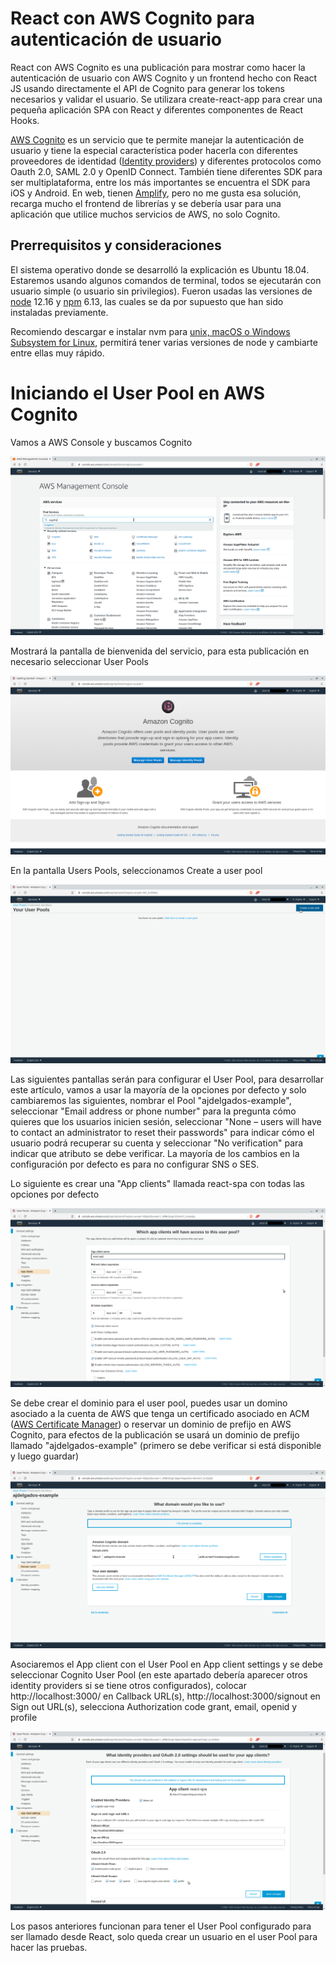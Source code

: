 # React con AWS Cognito para autenticación de usuario

React con AWS Cognito es una publicación para mostrar como hacer la autenticación de usuario con AWS Cognito y un frontend hecho con React JS usando directamente el API de Cognito para generar los tokens necesarios y validar el usuario. Se utilizara create-react-app para crear una pequeña aplicación SPA con React y diferentes componentes de React Hooks.

[AWS Cognito](https://aws.amazon.com/cognito/) es un servicio que te permite manejar la autenticación de usuario y tiene la especial característica poder hacerla con diferentes proveedores de identidad ([Identity providers](https://en.wikipedia.org/wiki/Identity_provider)) y diferentes protocolos como  Oauth 2.0, SAML 2.0 y OpenID Connect. También tiene diferentes SDK para ser multiplataforma, entre los más importantes se encuentra el SDK para iOS y Android. En web, tienen [Amplify](https://aws.amazon.com/amplify/), pero no me gusta esa solución, recarga mucho el frontend de librerías y se debería usar para una aplicación que utilice muchos servicios de AWS, no solo Cognito.

## Prerrequisitos y consideraciones

El sistema operativo donde se desarrolló la explicación es Ubuntu 18.04. Estaremos usando algunos comandos de terminal, todos se ejecutarán con usuario simple (o usuario sin privilegios). Fueron usadas las versiones de [node](https://nodejs.org/es/about/) 12.16 y [npm](https://docs.npmjs.com/about-npm/) 6.13, las cuales se da por supuesto que han sido instaladas previamente.

Recomiendo descargar e instalar nvm para [unix, macOS o Windows Subsystem for Linux](https://github.com/nvm-sh/nvm), permitirá tener varias versiones de node y cambiarte entre ellas muy rápido.

# Iniciando el User Pool en AWS Cognito

Vamos a AWS Console y buscamos Cognito

![Búsqueda de Cognito en la consola de AWS](https://github.com/ajdelgados/react-cognito/blob/main/public/images/1-aws-search-cognito.png?raw=true)

Mostrará la pantalla de bienvenida del servicio, para esta publicación en necesario seleccionar User Pools

![Bienvenida en AWS Cognito](https://github.com/ajdelgados/react-cognito/blob/main/public/images/2-cognito-main-screen.png?raw=true)

En la pantalla Users Pools, seleccionamos Create a user pool

![Crear un User Pool](https://github.com/ajdelgados/react-cognito/blob/main/public/images/3-create-user-pool.png?raw=true)

Las siguientes pantallas serán para configurar el User Pool, para desarrollar este artículo, vamos a usar la mayoría de la opciones por defecto y solo cambiaremos las siguientes, nombrar el Pool "ajdelgados-example", seleccionar "Email address or phone number" para la pregunta cómo quieres que los usuarios inicien sesión, seleccionar "None – users will have to contact an administrator to reset their passwords" para indicar cómo el usuario podrá recuperar su cuenta y seleccionar "No verification" para indicar que atributo se debe verificar. La mayoría de los cambios en la configuración por defecto es para no configurar SNS o SES.

Lo siguiente es crear una "App clients" llamada react-spa con todas las opciones por defecto

![Crear una App Client](https://github.com/ajdelgados/react-cognito/blob/main/public/images/4-app-client.png?raw=true)

Se debe crear el dominio para el user pool, puedes usar un domino asociado a la cuenta de AWS que tenga un certificado asociado en ACM ([AWS Certificate Manager](https://aws.amazon.com/certificate-manager/)) o reservar un dominio de prefijo en AWS Cognito, para efectos de la publicación se usará un dominio de prefijo llamado "ajdelgados-example" (primero se debe verificar si está disponible y luego guardar)

![Seleccionar el dominio para el User Pool](https://github.com/ajdelgados/react-cognito/blob/main/public/images/5-user-pool-domain.png?raw=true)

Asociaremos el App client con el User Pool en App client settings y se debe seleccionar Cognito User Pool (en este apartado debería aparecer otros identity providers si se tiene otros configurados), colocar http://localhost:3000/ en Callback URL(s), http://localhost:3000/signout en Sign out URL(s), selecciona Authorization code grant, email, openid y profile

![Configuramos el App Client](https://github.com/ajdelgados/react-cognito/blob/main/public/images/6-app-client-settings.png?raw=true)

Los pasos anteriores funcionan para tener el User Pool configurado para ser llamado desde React, solo queda crear un usuario en el user Pool para hacer las pruebas.
